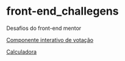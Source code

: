 # front-end_challegens
Desafios do front-end mentor


<a href="https://samuel-lacerda.github.io/front-end_challegens/interactive-rating-component-main/index.html" target="_blank">Componente interativo de votação</a>

<a href="https://samuel-lacerda.github.io/front-end_challegens/calculator-app-main/index.html" target="_blank">Calculadora</a>
